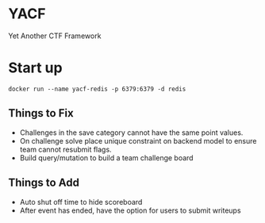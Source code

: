 # YACF
Yet Another CTF Framework


# Start up
```
docker run --name yacf-redis -p 6379:6379 -d redis

```


## Things to Fix
- Challenges in the save category cannot have the same point values.
- On challenge solve place unique constraint on backend model to ensure team cannot resubmit flags.
- Build query/mutation to build a team challenge board
 


 ## Things to Add
 - Auto shut off time to hide scoreboard
 - After event has ended, have the option for users to submit writeups
